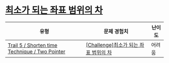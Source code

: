 # [최소가 되는 좌표 범위의 차](https://www.codetree.ai/trails/complete/curated-cards/challenge-the-minimum-difference-in-coordinate-range)

|유형|문제 경험치|난이도|
|---|---|---|
|[Trail 5 / Shorten time Technique / Two Pointer](https://www.codetree.ai/trail-info/intermediate-mid/)|[[Challenge]최소가 되는 좌표 범위의 차](https://www.codetree.ai/trails/complete/curated-cards/challenge-the-minimum-difference-in-coordinate-range/)|어려움|

